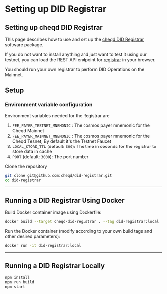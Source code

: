 # Setting up DID Registrar

## Setting up cheqd DID Registrar

This page describes how to use and set up the [cheqd DID Registrar](https://github.com/cheqd/did-registrar) software package.

If you do not want to install anything and just want to test it using our testnet, you can load the REST API endpoint for [registrar](https://did-registrar-staging.cheqd.net) in your browser.

You should run your own registrar to perform DID Operations on the Mainnet.

## Setup

### Environment variable configuration

Environment variables needed for the Registrar are

1. `FEE_PAYER_TESTNET_MNEMONIC` : The cosmos payer mnemonic for the Cheqd Mainnet
2. `FEE_PAYER_MAINNET_MNEMONIC` : The cosmos payer mnemonic for the Cheqd Tesnet, By default it's the Testnet Faucet
3. `LOCAL_STORE_TTL` (default: `600`): The time in seconds for the registrar to store data in cache
4. `PORT` (default: `3000`): The port number

Clone the repository

```bash
git clone git@github.com:cheqd/did-registrar.git
cd did-registrar
```

***

## Running a DID Registrar Using Docker

Build Docker container image using Dockerfile:

```bash
docker build --target cheqd-did-registrar . --tag did-registrar:local
```

Run the Docker container (modify according to your own build tags and other desired parameters):

```bash
docker run -it did-registrar:local
```

***

## Running a DID Registrar Locally

```bash
npm install
npm run build
npm start 
```
